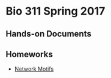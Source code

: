 

# Bio 311 Spring 2017

## Hands-on Documents


## Homeworks

* [Network Motifs](https://bio311-class.github.io/Bio311-Spring2017/network-motif-hw.html)
